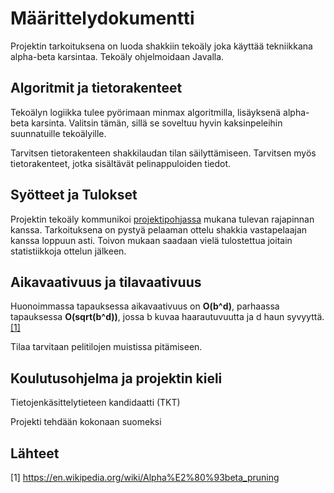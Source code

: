 # Määrittelydokumentti

Projektin tarkoituksena on luoda shakkiin tekoäly joka käyttää tekniikkana alpha-beta karsintaa. Tekoäly ohjelmoidaan Javalla.

## Algoritmit ja tietorakenteet

Tekoälyn logiikka tulee pyörimaan minmax algoritmilla, lisäyksenä alpha-beta karsinta. Valitsin tämän, sillä se soveltuu hyvin kaksinpeleihin suunnatuille tekoälyille.

Tarvitsen tietorakenteen shakkilaudan tilan säilyttämiseen. Tarvitsen myös tietorakenteet, jotka sisältävät pelinappuloiden tiedot.

## Syötteet ja Tulokset

Projektin tekoäly kommunikoi [projektipohjassa](https://github.com/TiraLabra/chess "TiraLabra/Chess") mukana tulevan rajapinnan kanssa. Tarkoituksena on pystyä pelaaman ottelu shakkia vastapelaajan kanssa loppuun asti. Toivon mukaan saadaan vielä tulostettua joitain statistiikkoja ottelun jälkeen.  

## Aikavaativuus ja tilavaativuus

Huonoimmassa tapauksessa aikavaativuus on **O(b^d)**, parhaassa tapauksessa **O(sqrt(b^d))**, jossa b kuvaa haarautuvuutta ja d haun syvyyttä. [[1]](##Lähteet)

Tilaa tarvitaan pelitilojen muistissa pitämiseen.

## Koulutusohjelma ja projektin kieli

Tietojenkäsittelytieteen kandidaatti (TKT)

Projekti tehdään kokonaan suomeksi

## Lähteet

[1] https://en.wikipedia.org/wiki/Alpha%E2%80%93beta_pruning